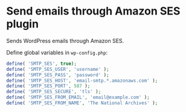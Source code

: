 # Send emails through Amazon SES plugin

Sends WordPress emails through Amazon SES.

Define global variables in `wp-config.php`:
```php
define( 'SMTP_SES', true);
define( 'SMTP_SES_USER', 'username' );
define( 'SMTP_SES_PASS', 'password' );
define( 'SMTP_SES_HOST', 'email-smtp.*.amazonaws.com' );
define( 'SMTP_SES_PORT', 587 );
define( 'SMTP_SES_SECURE', 'tls' );
define( 'SMTP_SES_FROM_EMAIL', 'email@example.com' );
define( 'SMTP_SES_FROM_NAME', 'The National Archives' );
```
